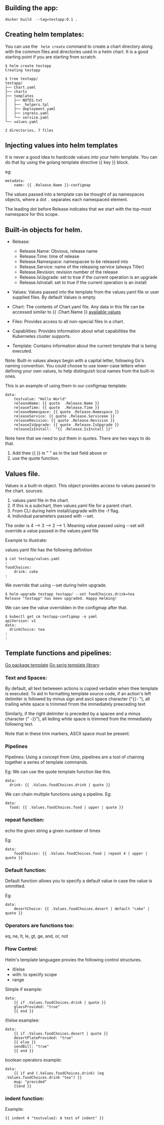 ## Building the app:

```
docker build  --tag=testapp:0.1 .
```



## Creating helm templates:
You can use the ``` helm create``` command to create a chart directory along with 
the common files and directories used in a helm chart. It is a good starting point if you are
starting from scratch.


```
$ helm create testapp
Creating testapp

$ tree testapp/
testapp/
├── Chart.yaml
├── charts
├── templates
│   ├── NOTES.txt
│   ├── _helpers.tpl
│   ├── deployment.yaml
│   ├── ingress.yaml
│   └── service.yaml
└── values.yaml

2 directories, 7 files
```

## Injecting values into helm templates
It is never a good idea to hardcode values into your helm template.
You can do that by using the golang template directive {{ key }} block.

eg:
```
metadata:
    name: {{ .Release.Name }}-configmap
```

The values passed into a template can be thought of as namespaces objects, 
where a dot `.` separates each namespaced element.

The leading dot before Release indicates that we start with the top-most 
namespace for this scope. 

## Built-in objects for helm.
* Release:
  * Release.Name:       Obvious, release name
  * Release.Time:       time of release
  * Release.Namespace:  namespacee to be released into
  * Release.Service:    name of the releasing service (always Tiller)
  * Release.Revision:   revision number of the release
  * Release.IsUpgrade:  set to true if the current operation is an upgrade
  * Release.IsInstall:  set to true if the current operation is an install

* Values: Values passed into the template from the values.yaml file or user
          supplied files. By default Values is empty.
* Chart:  The contents of Chart.yaml file. Any data in this file can be accessed
          similar to {{ .Chart.Name }}
          [available values](https://github.com/helm/helm/blob/master/docs/charts.md#the-chartyaml-file)
* Files:  Provides access to all non-special files in a chart.
* Capabilities: Provides information about what capabilities the Kubernetes
                cluster supports.
* Template: Contains information about the current template that is being executed.

Note: Built-in values always begin with a capital letter, following Go's naming convention.
      You could choose to use lower-case letters when defining your own values, to help
      distinguish local names from the built-in ones. 

This is an example of using them in our configmap template:
```
data:
    testvalue: "Hello World"
    releaseName: {{ quote  .Release.Name }}
    releaseTime: {{ quote  .Release.Time }}
    releaseNamespace: {{ quote .Release.Namespace }}
    releaseService: {{ quote .Release.Serviceee }}
    releaseRevision: {{ quote .Release.Revision }}
    releaseIsUpgrade: {{ quote .Release.IsUpgrade }}
    releaseIsInstall:  "{{ .Release.IsInstall }}"

```
Note here that we need to put them in quotes. There are two ways to do that.
1. Add thee {{ }} in " " as in the last field above or
2. use the quote function.


## Values file.
Values is a built-in object. This object provides access to values passed
to the chart.
sources:
 1. values.yaml file in the chart.
 2. If this is a subchart, then values.yaml file for a parent chart.
 3. From CLI during helm install/upgrade with the -f flag.
 4. Individual parameters passed with --set. 

The order is 4 --> 3 --> 2 --> 1. Meaning value passed using --set will override 
a value passed in the values.yaml file

Example to illustrate:

values.yaml file has the following definition
```
$ cat testapp/values.yaml 
:
foodChoices:
    drink: coke
:
```

We override that using --set during helm upgrade.
```
$ helm upgrade testapp testapp/ --set foodChoices.drink=tea
Release "testapp" has been upgraded. Happy Helming!
```

We can see the value overridden in the configmap after that.
```
$ kubectl get cm testapp-configmap -o yaml
apiVersion: v1
data:
  drinkChoice: tea
:
:
```

## Template functions and pipelines:

[Go package template](https://godoc.org/text/template)
[Go sprig template library](https://godoc.org/github.com/Masterminds/sprig)

### Text and Spaces:
By default, all text betweeen actions is copied verbatim when thee template is
executed.
To aid in formatting template source code, 
if an action's left delimiter is followed by minus sign and ascii space 
character ("{{- "), all trailing white space is trimmed frrom the immediately preeceding text

Similarly, if the right delimiter is preceded by a spacee and a minus character (" -}}"),
all leding white space is trimmed from the immediately following text. 

Note that in these trim markers, ASCII space must be present. 

### Pipelines
Pipelines: Using a concept from Unix, pipelines are a tool of chaining together 
a series of template commands.

Eg: We can use the quote template function like this.
```
data:
  drink: {{ .Values.foodChoices.drink | quote }}
```

We can chain multiple functions using a pipeline.
Eg:
```
data:
  food: {{ .Values.foodChoices.food | upper | quote }}
```

### repeat function:
echo the given string a given numbeer of times

Eg:
```
data:
    foodChoices: {{ .Values.foodChoices.food | repeat 4 | upper | quote }}

```

### Default function:
Default function allows you to specify a default value in case the value is ommitted.

Eg:
```
data:
    desertChoice: {{ .Values.foodChoices.desert | default "cake" | quote }}
```


### Operators are functions too:

eq, ne, lt, le, gt, ge, and, or, not 

### Flow Control:

Helm's template languagee provies the following control structures.
* if/else
* with: to specify scope
* range

Simple if example:
```
data:
    {{ if .Values.foodChoices.drink | quote }}
    glassProvided: "true"
    {{ end }}

```

if/else examplee:
```
data:
    {{ if .Values.foodChoices.desert | quote }}
    desertPlateProvided: "true"
    {{ else }}
    sendBill: "true"
    {{ end }}

```

boolean operators example:

```
data:
    {{ if and (.Values.foodChoices.drink) (eq .Values.foodChoices.drink "tea") }}
    mug: "provided"
    {{end }}
```

### indent function:

Example:
```
{{ indent 4 "testvalue2: A test of indent" }}                                                                                                                                                
```



